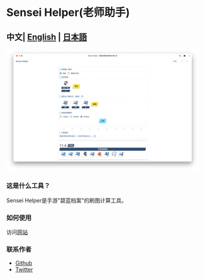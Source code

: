 # Sensei Helper(老师助手)

## 中文| [English](../../README.md) | [日本語](../jp/README.md)

![home.png](home.png)

### 这是什么工具？
Sensei Helper是手游"碧蓝档案"的刷图计算工具。


### 如何使用
访问[网站](https://sensei.help)

### 联系作者
* [Github](https://github.com/edwardez/sensei-helper/issues)
* [Twitter](https://twitter.com/sensei_helper)
